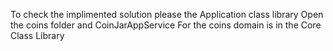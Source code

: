 To check the implimented solution please the Application class library
Open the coins folder and CoinJarAppService
For the coins domain is in the Core Class Library
